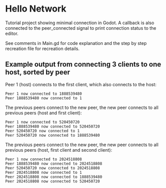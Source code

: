 # Hello Network
Tutorial project showing minimal connection in Godot. A callback is also connected to the peer_connected signal to print connection status to the editor. 

See comments in Main.gd for code explanation and the step by step recreation file for recreation details.

## Example output from connecting 3 clients to one host, sorted by peer

Peer 1 (host) connects to the first client, which also connects to the host:
```
Peer 1 now connected to 1888539480
Peer 1888539480 now connected to 1
```
The previous peers connect to the new peer, the new peer connects to all previous peers (host and first client):
```
Peer 1 now connected to 520450720
Peer 1888539480 now connected to 520450720
Peer 520450720 now connected to 1
Peer 520450720 now connected to 1888539480
```
The previous peers connect to the new peer, the new peer connects to all previous peers (host, first client and second client):
```
Peer 1 now connected to 2024518808
Peer 1888539480 now connected to 2024518808
Peer 520450720 now connected to 2024518808
Peer 2024518808 now connected to 1
Peer 2024518808 now connected to 1888539480
Peer 2024518808 now connected to 520450720
```
